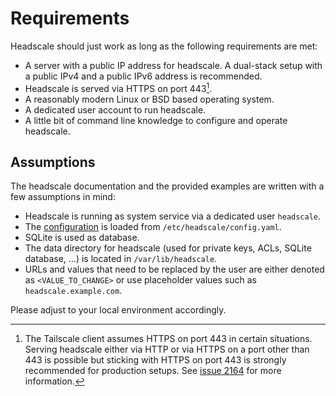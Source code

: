 # Requirements

Headscale should just work as long as the following requirements are met:

- A server with a public IP address for headscale. A dual-stack setup with a public IPv4 and a public IPv6 address is
  recommended.
- Headscale is served via HTTPS on port 443[^1].
- A reasonably modern Linux or BSD based operating system.
- A dedicated user account to run headscale.
- A little bit of command line knowledge to configure and operate headscale.

## Assumptions

The headscale documentation and the provided examples are written with a few assumptions in mind:

- Headscale is running as system service via a dedicated user `headscale`.
- The [configuration](../ref/configuration.md) is loaded from `/etc/headscale/config.yaml`.
- SQLite is used as database.
- The data directory for headscale (used for private keys, ACLs, SQLite database, …) is located in `/var/lib/headscale`.
- URLs and values that need to be replaced by the user are either denoted as `<VALUE_TO_CHANGE>` or use placeholder
  values such as `headscale.example.com`.

Please adjust to your local environment accordingly.

[^1]:
    The Tailscale client assumes HTTPS on port 443 in certain situations. Serving headscale either via HTTP or via HTTPS
    on a port other than 443 is possible but sticking with HTTPS on port 443 is strongly recommended for production
    setups. See [issue 2164](https://github.com/juanfont/headscale/issues/2164) for more information.
